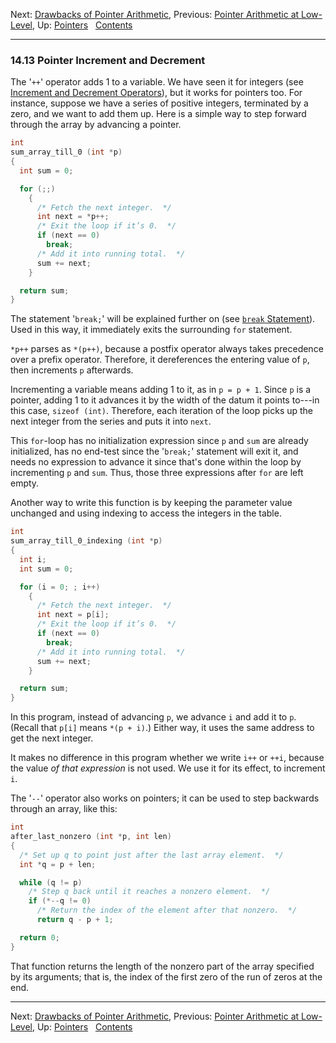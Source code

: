 Next: [Drawbacks of Pointer
Arithmetic](Pointer-Arithmetic-Drawbacks.md), Previous: [Pointer
Arithmetic at Low-Level](Low_002dLevel-Pointer-Arithmetic.md), Up:
[Pointers](Pointers.md)  
[Contents](index.md#SEC_Contents "Table of contents")  

------------------------------------------------------------------------


### 14.13 Pointer Increment and Decrement 


The '`++`' operator adds 1 to a variable. We have seen it for
integers (see [Increment and Decrement
Operators](Increment_002fDecrement.md)), but it works for pointers
too. For instance, suppose we have a series of positive integers,
terminated by a zero, and we want to add them up. Here is a simple way
to step forward through the array by advancing a pointer.

``` C
int
sum_array_till_0 (int *p)
{
  int sum = 0;

  for (;;)
    {
      /* Fetch the next integer.  */
      int next = *p++;
      /* Exit the loop if it’s 0.  */
      if (next == 0)
        break;
      /* Add it into running total.  */
      sum += next;
    }

  return sum;
}
```

The statement '`break;`' will be explained further on (see
[`break` Statement](break-Statement.md)). Used in this way, it
immediately exits the surrounding `for` statement.

`*p++` parses as `*(p++)`, because a postfix operator always takes
precedence over a prefix operator. Therefore, it dereferences the
entering value of `p`, then increments `p` afterwards.

Incrementing a variable means adding 1 to it, as in `p = p + 1`. Since
`p` is a pointer, adding 1 to it advances it by the width of the datum
it points to---in this case, `sizeof (int)`. Therefore, each iteration
of the loop picks up the next integer from the series and puts it into
`next`.

This `for`-loop has no initialization expression since `p` and `sum` are
already initialized, has no end-test since the '`break;`'
statement will exit it, and needs no expression to advance it since
that's done within the loop by incrementing `p` and `sum`. Thus, those
three expressions after `for` are left empty.

Another way to write this function is by keeping the parameter value
unchanged and using indexing to access the integers in the table.

``` C
int
sum_array_till_0_indexing (int *p)
{
  int i;
  int sum = 0;

  for (i = 0; ; i++)
    {
      /* Fetch the next integer.  */
      int next = p[i];
      /* Exit the loop if it’s 0.  */
      if (next == 0)
        break;
      /* Add it into running total.  */
      sum += next;
    }

  return sum;
}
```

In this program, instead of advancing `p`, we advance `i` and add it to
`p`. (Recall that `p[i]` means `*(p + i)`.) Either way, it uses the same
address to get the next integer.

It makes no difference in this program whether we write `i++` or `++i`,
because the value *of that expression* is not used. We use it for its
effect, to increment `i`.

The '`--`' operator also works on pointers; it can be used to
step backwards through an array, like this:

``` C
int
after_last_nonzero (int *p, int len)
{
  /* Set up q to point just after the last array element.  */
  int *q = p + len;

  while (q != p)
    /* Step q back until it reaches a nonzero element.  */
    if (*--q != 0)
      /* Return the index of the element after that nonzero.  */
      return q - p + 1;

  return 0;
}
```

That function returns the length of the nonzero part of the array
specified by its arguments; that is, the index of the first zero of the
run of zeros at the end.

------------------------------------------------------------------------

Next: [Drawbacks of Pointer
Arithmetic](Pointer-Arithmetic-Drawbacks.md), Previous: [Pointer
Arithmetic at Low-Level](Low_002dLevel-Pointer-Arithmetic.md), Up:
[Pointers](Pointers.md)  
[Contents](index.md#SEC_Contents "Table of contents")  
